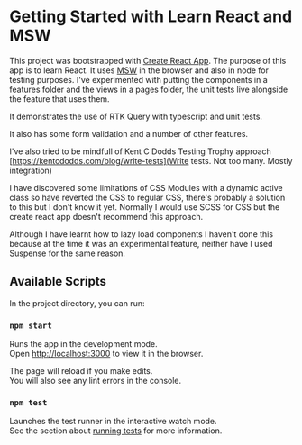 # Getting Started with Learn React and MSW

This project was bootstrapped with [Create React App](https://github.com/facebook/create-react-app). The purpose of this app is to learn React.
It uses [MSW](https://mswjs.io/) in the browser and also in node for testing purposes. I've experimented with putting the components in a features folder and 
the views in a pages folder, the unit tests live alongside the feature that uses them.

It demonstrates the use of RTK Query with typescript and unit tests. 

It also has some form validation and a number of other features. 

I've also tried to be mindfull of Kent C Dodds Testing Trophy approach [https://kentcdodds.com/blog/write-tests](Write tests. Not too many. Mostly integration)

I have discovered some limitations of CSS Modules with a dynamic active class so have reverted the CSS to regular CSS, there's probably a solution to this but I don't know it yet. Normally I would use SCSS for CSS but the create react app doesn't recommend this approach. 

Although I have learnt how to lazy load components I haven't done this because at the time it was an experimental feature, neither have I used Suspense for the same reason.

## Available Scripts

In the project directory, you can run:

### `npm start`

Runs the app in the development mode.\
Open [http://localhost:3000](http://localhost:3000) to view it in the browser.

The page will reload if you make edits.\
You will also see any lint errors in the console.

### `npm test`

Launches the test runner in the interactive watch mode.\
See the section about [running tests](https://facebook.github.io/create-react-app/docs/running-tests) for more information.

